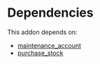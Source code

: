 # Dependencies

This addon depends on:

- [maintenance_account](../../odoo-bringout-oca-maintenance-maintenance_account)
- [purchase_stock](../../odoo-bringout-oca-ocb-purchase_stock)
